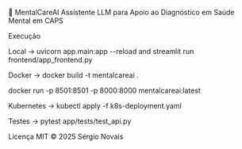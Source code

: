 🧠 MentalCareAI
Assistente LLM para Apoio ao Diagnóstico em Saúde Mental em CAPS

Execução

Local ->
uvicorn app.main:app --reload and streamlit run frontend/app_frontend.py

Docker ->
docker build -t mentalcareai .

docker run -p 8501:8501 -p 8000:8000 mentalcareai:latest

Kubernetes ->
kubectl apply -f k8s-deployment.yaml

Testes ->
pytest app/tests/test_api.py

Licença
MIT © 2025 Sérgio Novais
